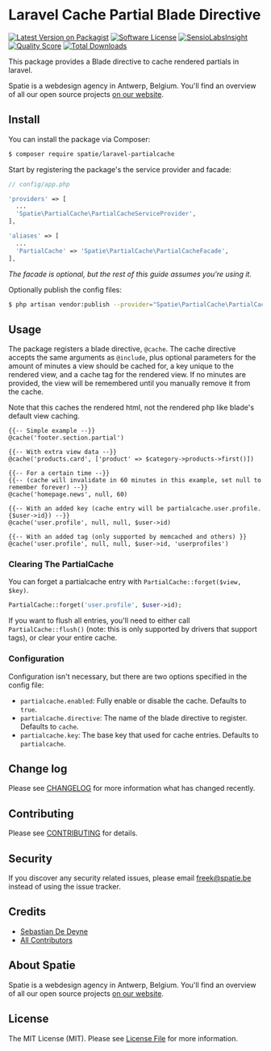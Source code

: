 # Laravel Cache Partial Blade Directive

[![Latest Version on Packagist](https://img.shields.io/packagist/v/spatie/laravel-partialcache.svg?style=flat-square)](https://packagist.org/packages/spatie/laravel-partialcache)
[![Software License](https://img.shields.io/badge/license-MIT-brightgreen.svg?style=flat-square)](LICENSE.md)
[![SensioLabsInsight](https://img.shields.io/sensiolabs/i/a6720e85-6e6d-4f1e-aeb5-2933c3fc8603.svg?style=flat-square)](https://insight.sensiolabs.com/projects/a6720e85-6e6d-4f1e-aeb5-2933c3fc8603)
[![Quality Score](https://img.shields.io/scrutinizer/g/spatie/laravel-partialcache.svg?style=flat-square)](https://scrutinizer-ci.com/g/spatie/laravel-partialcache)
[![Total Downloads](https://img.shields.io/packagist/dt/spatie/laravel-partialcache.svg?style=flat-square)](https://packagist.org/packages/spatie/laravel-partialcache)

This package provides a Blade directive to cache rendered partials in laravel.

Spatie is a webdesign agency in Antwerp, Belgium. You'll find an overview of all our open source projects [on our website](https://spatie.be/opensource).

## Install

You can install the package via Composer:

```bash
$ composer require spatie/laravel-partialcache
```

Start by registering the package's the service provider and facade:

```php
// config/app.php

'providers' => [
  ...
  'Spatie\PartialCache\PartialCacheServiceProvider',
],

'aliases' => [
  ...
  'PartialCache' => 'Spatie\PartialCache\PartialCacheFacade',
],
```

*The facade is optional, but the rest of this guide assumes you're using it.*

Optionally publish the config files:

```bash
$ php artisan vendor:publish --provider="Spatie\PartialCache\PartialCacheServiceProvider"
```

## Usage

The package registers a blade directive, `@cache`. The cache directive accepts the same arguments as `@include`, plus optional parameters for the amount of minutes a view should be cached for, a key unique to the rendered view, and a cache tag for the rendered view. If no minutes are provided, the view will be remembered until you manually remove it from the cache.

Note that this caches the rendered html, not the rendered php like blade's default view caching.

```
{{-- Simple example --}}
@cache('footer.section.partial')

{{-- With extra view data --}}
@cache('products.card', ['product' => $category->products->first()])

{{-- For a certain time --}}
{{-- (cache will invalidate in 60 minutes in this example, set null to remember forever) --}}
@cache('homepage.news', null, 60)

{{-- With an added key (cache entry will be partialcache.user.profile.{$user->id}) --}}
@cache('user.profile', null, null, $user->id)

{{-- With an added tag (only supported by memcached and others) }}
@cache('user.profile', null, null, $user->id, 'userprofiles')
```

### Clearing The PartialCache

You can forget a partialcache entry with `PartialCache::forget($view, $key)`. 

```php
PartialCache::forget('user.profile', $user->id);
```

If you want to flush all entries, you'll need to either call `PartialCache::flush()` (note: this is only supported by drivers that support tags), or clear your entire cache.

### Configuration

Configuration isn't necessary, but there are two options specified in the config file:

- `partialcache.enabled`: Fully enable or disable the cache. Defaults to `true`.
- `partialcache.directive`: The name of the blade directive to register. Defaults to `cache`.
- `partialcache.key`: The base key that used for cache entries. Defaults to `partialcache`.

## Change log

Please see [CHANGELOG](CHANGELOG.md) for more information what has changed recently.

## Contributing

Please see [CONTRIBUTING](CONTRIBUTING.md) for details.

## Security

If you discover any security related issues, please email freek@spatie.be instead of using the issue tracker.

## Credits

- [Sebastian De Deyne](https://github.com/sebastiandedeyne)
- [All Contributors](../../contributors)

## About Spatie
Spatie is a webdesign agency in Antwerp, Belgium. You'll find an overview of all our open source projects [on our website](https://spatie.be/opensource).

## License

The MIT License (MIT). Please see [License File](LICENSE.md) for more information.
